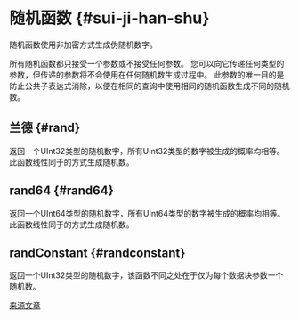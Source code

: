 
# 随机函数 {#sui-ji-han-shu}

随机函数使用非加密方式生成伪随机数字。

所有随机函数都只接受一个参数或不接受任何参数。
您可以向它传递任何类型的参数，但传递的参数将不会使用在任何随机数生成过程中。
此参数的唯一目的是防止公共子表达式消除，以便在相同的查询中使用相同的随机函数生成不同的随机数。

## 兰德 {#rand}

返回一个UInt32类型的随机数字，所有UInt32类型的数字被生成的概率均相等。此函数线性同于的方式生成随机数。

## rand64 {#rand64}

返回一个UInt64类型的随机数字，所有UInt64类型的数字被生成的概率均相等。此函数线性同于的方式生成随机数。

## randConstant {#randconstant}

返回一个UInt32类型的随机数字，该函数不同之处在于仅为每个数据块参数一个随机数。

[来源文章](https://clickhouse.tech/docs/en/query_language/functions/random_functions/) <!--hide-->
